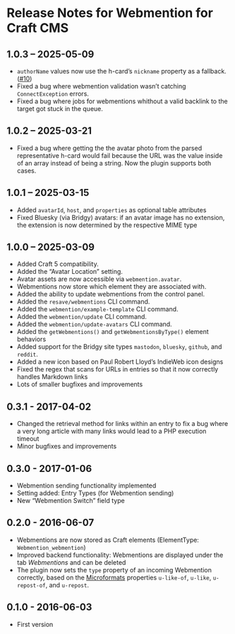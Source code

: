 # Release Notes for Webmention for Craft CMS

## 1.0.3 – 2025-05-09
- `authorName` values now use the h-card’s `nickname` property as a fallback. ([#10](https://github.com/matthiasott/webmention/pull/10))
- Fixed a bug where webmention validation wasn’t catching `ConnectException` errors.
- Fixed a bug where jobs for webmentions whithout a valid backlink to the target got stuck in the queue.

## 1.0.2 – 2025-03-21
- Fixed a bug where getting the the avatar photo from the parsed representative h-card would fail because the URL was the value inside of an array instead of being a string. Now the plugin supports both cases.

## 1.0.1 – 2025-03-15
- Added `avatarId`, `host`, and `properties` as optional table attributes
- Fixed Bluesky (via Bridgy) avatars: if an avatar image has no extension, the extension is now determined by the respective MIME type

## 1.0.0 – 2025-03-09
- Added Craft 5 compatibility.
- Added the “Avatar Location” setting.
- Avatar assets are now accessible via `webmention.avatar`.
- Webmentions now store which element they are associated with.
- Added the ability to update webmentions from the control panel.
- Added the `resave/webmentions` CLI command.
- Added the `webmention/example-template` CLI command.
- Added the `webmention/update` CLI command.
- Added the `webmention/update-avatars` CLI command.
- Added the `getWebmentions()` and `getWebmentionsByType()` element behaviors
- Added support for the Bridgy site types `mastodon`, `bluesky`, `github`, and `reddit`.
- Added a new icon based on Paul Robert Lloyd’s IndieWeb icon designs
- Fixed the regex that scans for URLs in entries so that it now correctly handles Markdown links
- Lots of smaller bugfixes and improvements

## 0.3.1 - 2017-04-02
- Changed the retrieval method for links within an entry to fix a bug where a very long article with many links would lead to a PHP execution timeout
- Minor bugfixes and improvements

## 0.3.0 - 2017-01-06
- Webmention sending functionality implemented
- Setting added: Entry Types (for Webmention sending)
- New “Webmention Switch” field type

## 0.2.0 - 2016-06-07
- Webmentions are now stored as Craft elements (ElementType: `Webmention_webmention`)
- Improved backend functionality: Webmentions are displayed under the tab *Webmentions* and can be deleted
- The plugin now sets the `type` property of an incoming Webmention correctly, based on the [Microformats](http://microformats.org/wiki/h-entry) properties `u-like-of`, `u-like`, `u-repost-of`, and `u-repost`.

## 0.1.0 - 2016-06-03
- First version
